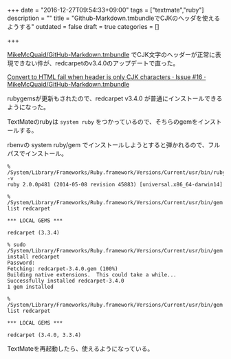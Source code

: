 +++
date = "2016-12-27T09:54:33+09:00"
tags = ["textmate","ruby"]
description = ""
title = "Github-Markdown.tmbundleでCJKのヘッダを使えるようする"
outdated = false
draft = true
categories = []

+++

[MikeMcQuaid/GitHub\-Markdown\.tmbundle](https://github.com/MikeMcQuaid/GitHub-Markdown.tmbundle) でCJK文字のヘッダーが正常に表現できない件が、redcarpetのv3.4.0のアップデートで直った。

[Convert to HTML fail when header is only CJK characters · Issue \#16 · MikeMcQuaid/GitHub\-Markdown\.tmbundle](https://github.com/MikeMcQuaid/GitHub-Markdown.tmbundle/issues/16)


rubygemsが更新もされたので、redcarpet v3.4.0 が普通にインストールできるようになった。

TextMateのrubyは `system ruby` をつかっているので、そちらのgemをインストールする。

rbenvの system ruby/gem でインストールしようとすると弾かれるので、フルパスでインストール。

```
% /System/Library/Frameworks/Ruby.framework/Versions/Current/usr/bin/ruby -v
ruby 2.0.0p481 (2014-05-08 revision 45883) [universal.x86_64-darwin14]

% /System/Library/Frameworks/Ruby.framework/Versions/Current/usr/bin/gem list redcarpet

*** LOCAL GEMS ***

redcarpet (3.3.4)

% sudo /System/Library/Frameworks/Ruby.framework/Versions/Current/usr/bin/gem install redcarpet
Password:
Fetching: redcarpet-3.4.0.gem (100%)
Building native extensions.  This could take a while...
Successfully installed redcarpet-3.4.0
1 gem installed

% /System/Library/Frameworks/Ruby.framework/Versions/Current/usr/bin/gem list redcarpet

*** LOCAL GEMS ***

redcarpet (3.4.0, 3.3.4)
```

TextMateを再起動したら、使えるようになっている。
